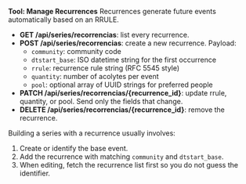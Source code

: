 **Tool: Manage Recurrences**
Recurrences generate future events automatically based on an RRULE.

- **GET /api/series/recorrencias**: list every recurrence.
- **POST /api/series/recorrencias**: create a new recurrence. Payload:
  - `community`: community code
  - `dtstart_base`: ISO datetime string for the first occurrence
  - `rrule`: recurrence rule string (RFC 5545 style)
  - `quantity`: number of acolytes per event
  - `pool`: optional array of UUID strings for preferred people
- **PATCH /api/series/recorrencias/{recurrence_id}**: update rrule, quantity, or pool. Send only the fields that change.
- **DELETE /api/series/recorrencias/{recurrence_id}**: remove the recurrence.

Building a series with a recurrence usually involves:
1. Create or identify the base event.
2. Add the recurrence with matching `community` and `dtstart_base`.
3. When editing, fetch the recurrence list first so you do not guess the identifier.
